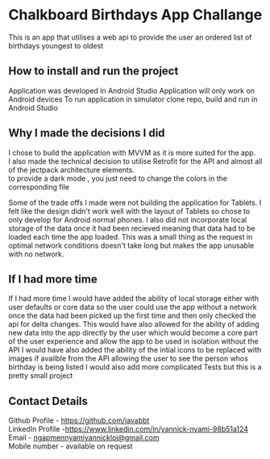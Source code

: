 # Chalkboard Birthdays App Challange

This is an app that utilises a web api to provide the user an ordered list of birthdays youngest to oldest

## How to install and run the project

Application was developed in Android Studio
Application will only work on Android devices
To run application in simulator clone repo, build and run in Android Studio

## Why I made the decisions I did

I chose to build the application with MVVM as it is more suited for the app.\
I also made the technical decision to utilise Retrofit for the API and almost all of the jectpack architecture elements.\
to provide a dark mode , you just need to change the colors in the corresponding file

Some of the trade offs I made were not building the application for Tablets. I felt like the design didn't work well with the layout of Tablets so chose to only develop for Android normal phones.
I also did not incorporate local storage of the data once it had been recieved meaning that data had to be loaded each time the app loaded. This was a small thing as the request in optimal network conditions doesn't take long but makes the app unusable with no network.

## If I had more time

If I had more time I would have added the ability of local storage either with user defaults or core data so the user could use the app without a network once the data had been picked up the first time and then only checked the api for delta changes.
This would have also allowed for the ability of adding new data into the app directly by the user which would become a core part of the user experience and allow the app to be used in isolation without the API
I would have also added the ability of the intial icons to be replaced with images if availble from the API allowing the user to see the person whos birthday is being listed
I would also add more complicated Tests but this is a pretty small project

## Contact Details

Github Profile - https://github.com/javabbt \
LinkedIn Profile -https://www.linkedin.com/in/yannick-nyami-98b51a124 \
Email - ngapmennyamiyannickloi@gmail.com \
Mobile number - available on request
